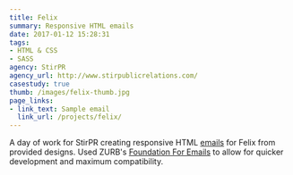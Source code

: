 ```yaml
---
title: Felix
summary: Responsive HTML emails
date: 2017-01-12 15:28:31
tags:
- HTML & CSS
- SASS
agency: StirPR
agency_url: http://www.stirpublicrelations.com/
casestudy: true
thumb: /images/felix-thumb.jpg
page_links:
- link_text: Sample email
  link_url: /projects/felix/
---
```

A day of work for StirPR creating responsive HTML [emails](http://localhost:4000/projects/felix/) for Felix from provided designs. Used ZURB's [Foundation For Emails](http://foundation.zurb.com/emails.html) to allow for quicker development and maximum compatibility.
